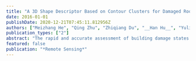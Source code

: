 ```yaml
---
title: "A 3D Shape Descriptor Based on Contour Clusters for Damaged Roof Detection Using Airborne LiDAR Point Clouds"
date: 2016-01-01
publishDate: 2020-12-21T07:45:11.812956Z
authors: ["Meizhang He", "Qing Zhu", "Zhiqiang Du", "__Han Hu__", "Yulin Ding", "Min Chen"]
publication_types: ["2"]
abstract: "The rapid and accurate assessment of building damage states using only post-event remote sensing data is critical when performing loss estimation in earthquake emergency response. Damaged roof detection is one of the most efficient methods of assessing building damage. In particular, airborne LiDAR is often used to detect roofs damaged by earthquakes, especially for certain damage types, due to its ability to rapidly acquire accurate 3D information on individual roofs. Earthquake-induced roof damages are categorized into surface damages and structural damages based on the geometry features of the debris and the roof structure. However, recent studies have mainly focused on surface damage; little research has been conducted on structural damage. This paper presents an original 3D shape descriptor of individual roofs for detecting roofs with surface damage and roofs exhibiting structural damage by identifying spatial patterns of compact and regular contours for intact roofs, as well as jagged and irregular contours for damaged roofs. The 3D shape descriptor is extracted from building contours derived from airborne LiDAR point clouds. First, contour clusters are extracted from contours that are generated from a dense DSM of individual buildings derived from point clouds. Second, the shape chaos indexes of contour clusters are computed as the information entropy through a contour shape similarity measurement between two contours in a contour cluster. Finally, the 3D shape descriptor is calculated as the weighted sum of the shape chaos index of each contour cluster corresponding to an individual roof. Damaged roofs are detected solely using the 3D shape descriptor with the maximum entropy threshold. Experiments using post-event airborne LiDAR point clouds of the 2010 Haiti earthquake suggest that the proposed damaged roof detection technique using the proposed 3D shape descriptor can detect both roofs exhibiting surface damage and roofs exhibiting structural damage with a high accuracy."
featured: false
publication: "*Remote Sensing*"
---
```



